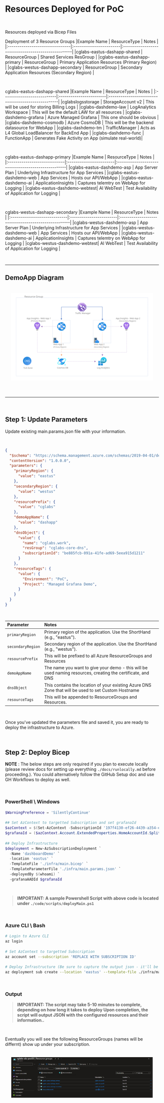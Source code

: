 # Resources Deployed for PoC #

<br />

Resources deployed via Bicep Files

Deployment of 3 Resource Groups
|Example Name                     | ResourceType            | Notes                                               |
|:--------------------------------|:------------------------|:----------------------------------------------------|
|cglabs-eastus-dashapp-shared     | ResourceGroup           | Shared Services ResGroup                            |
|cglabs-eastus-dashapp-primary    | ResourceGroup           | Primary Application Resources (Primary Region)      |
|cglabs-westus-dashapp-secondary  | ResourceGroup           | Secondary Application Resources (Secondary Region)  |

<br />

cglabs-eastus-dashapp-shared 
|Example Name                | ResourceType            | Notes                                               |
|:---------------------------|:------------------------|:----------------------------------------------------|
|cglabslogsstorage           | StorageAccount v2       | This will be used for storing Billing Logs          |
|cglabs-dashdemo-law         | LogAnalytics Workspace  | This will be the default LAW for all resources      |
|cglabs-dashdemo-grafana     | Azure Managed Grafana   | This one should be obvious                          |
|cglabs-dashdemo-cosmodb     | Azure CosmoDB           | This will be the backend datasource for WebApp      |
|cglabs-dashdemo-tm          | TrafficManager          | Acts as L4 Global LoadBalancer for BackEnd App      |
|cglabs-dashdemo-func        | FunctionApp             | Generates Fake Activity on App (simulate real-world)|

<br />

cglabs-eastus-dashapp-primary
|Example Name                  | ResourceType            | Notes                                               |
|:-----------------------------|:------------------------|:----------------------------------------------------|
|cglabs-eastus-dashdemo-asp    | App Server Plan         | Underlying Infrastructure for App Services          |
|cglabs-eastus-dashdemo-web    | App Services            | Hosts our API/WebApp                                |
|cglabs-eastus-dashdemo-ai     | ApplicationInsights     | Captures telemtry on WebApp for Logging             |
|cglabs-eastus-dashdemo-webtest| AI WebTest              | Test Availability of Application for Logging        |

<br />

cglabs-westus-dashapp-secondary
|Example Name                  | ResourceType            | Notes                                               |
|:-----------------------------|:------------------------|:----------------------------------------------------|
|cglabs-westus-dashdemo-asp    | App Server Plan         | Underlying Infrastructure for App Services          |
|cglabs-westus-dashdemo-web    | App Services            | Hosts our API/WebApp                                |
|cglabs-westus-dashdemo-ai     | ApplicationInsights     | Captures telemtry on WebApp for Logging             |
|cglabs-westus-dashdemo-webtest| AI WebTest              | Test Availability of Application for Logging        |

<br />
<hr />

## DemoApp Diagram ##

<!-- markdownlint-disable MD033 -->
<div style="padding:20px;text-align:center;">
<img src="./docs/../imgs/topology.svg" />
</div>

<br />
<hr>
<br />

## Step 1: Update Parameters ##

Update existing main.params.json file with your information. 

<br />

```json
{
  "$schema": "https://schema.management.azure.com/schemas/2019-04-01/deploymentParameters.json#",
  "contentVersion": "1.0.0.0",
  "parameters": {
    "primaryRegion": {
      "value": "eastus"
    },
    "secondaryRegion": {
      "value": "westus"
    },
    "resourcePrefix": {
      "value": "cglabs"
    },
    "demoAppName": {
      "value": "dashapp"
    },
    "dnsObject": {
      "value": {
        "name": "cglabs.work",
        "resGroup": "cglabs-core-dns",
        "subscriptionId": "be885fcb-091a-41fe-ad69-5eea915d1211"
      }
    },
    "resourceTags": {
      "value": {
        "Environment": "PoC",
        "Project": "Managed Grafana Demo",
      }
    }
  }
}
```
<br />

| Parameter               | Notes                                                                                                       |
| :-                      | :-                                                                                                          |
| `primaryRegion`         | Primary region of the application. Use the ShortHand (e.g., "eastus").                                      |
| `secondaryRegion`       | Secondary region of the application. Use the ShortHand (e.g., "westus").                                    |
| `resourcePrefix`        | This will be prefixed to all Azure ResourceGroups and Resources                                             |
| `demoAppName`           | The name you want to give your demo - this will be used naming resources, creating the certificate, and DNS |
| `dnsObject`             | This contains the location of your existing Azure DNS Zone that will be used to set Custom Hostname         |
| `resourceTags`          | This will be appended to ResourceGroups and Resources.                                                      |

<br />

Once you've updated the parameters file and saved it, you are ready to deploy the infrastructure to Azure.

<br />

## Step 2: Deploy Bicep

**NOTE**
: The below steps are only required if you plan to execute locally (please review docs for setting up everything `./docs/runlocally.md` before proceeding.). You could alternatively follow the GitHub Setup doc and use GH Workflows to deploy as well. 

<br />

### PowerShell \ Windows ###

```powershell
$WarningPreference = 'SilentlyContinue'

## Set AzContext to targetted Subscription and set grafanaId
$azContext = $(Set-AzContext -SubscriptionId '197f4130-ef26-4439-a354-eb5a2a2d7f85')
$grafanaId = ($azContext.Account.ExtendedProperties.HomeAccountId.Split('.')[0])

## Deploy Infrastructure
$deployment = New-AzSubscriptionDeployment `
  -Name 'dashboardDemo' `
  -location 'eastus' `
  -TemplateFile './infra/main.bicep' `
  -TemplateParameterFile './infra/main.params.json' `
  -deployedBy $(whoami) `
  -grafanaAADId $grafanaId
```

<br />

 > **IMPORTANT: A sample Powershell Script with above code is located under `./code/scripts/deployMain.ps1`**

<br />

### Azure CLI \ Bash ###

```bash
# Login to Azure CLI
az login

# Set AzContext to targetted Subscription 
az account set --subscription 'REPLACE WITH SUBSCRIPTION ID'

# Deploy Infrastructure (Be sure to capture the output json - it'll be needed for later!)
az deployment sub create --location 'eastus' --template-file ./infra/main.bicep --parameters ./main.params.json --parameters deployedBy=$(whoami)
```
  
<br />

### Output ###
> **IMPORTANT: The script may take 5-10 minutes to complete, depending on how long it takes to deploy Upon completion, the script will output JSON with the configured resources and their information..**

<br />

Eventually you will see the following ResourceGroups (names will be differnt) show up under your subscription. 

<!-- markdownlint-disable MD033 -->
<div style="padding:20px;text-align:center;">
<img src="./docs/imgs/../../imgs/sampleResGroupOutput.jpg" />
</div>
